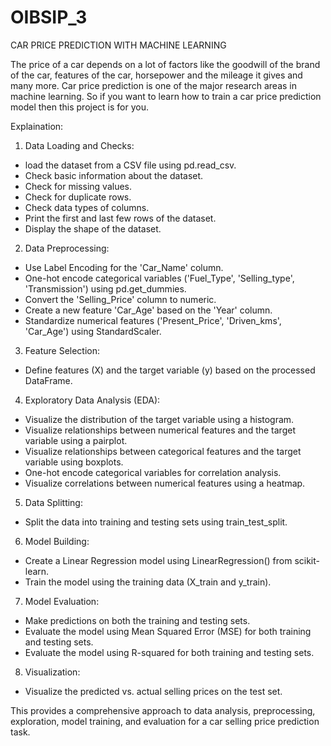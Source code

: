 # OIBSIP_3
CAR PRICE PREDICTION WITH MACHINE LEARNING

The price of a car depends on a lot of factors like the goodwill of the brand of the car,
features of the car, horsepower and the mileage it gives and many more. Car price
prediction is one of the major research areas in machine learning. So if you want to learn
how to train a car price prediction model then this project is for you.

Explaination:
1. Data Loading and Checks:
- load the dataset from a CSV file using pd.read_csv.
- Check basic information about the dataset.
- Check for missing values.
- Check for duplicate rows.
- Check data types of columns.
- Print the first and last few rows of the dataset.
- Display the shape of the dataset.

2. Data Preprocessing:
- Use Label Encoding for the 'Car_Name' column.
- One-hot encode categorical variables ('Fuel_Type', 'Selling_type', 'Transmission') using pd.get_dummies.
- Convert the 'Selling_Price' column to numeric.
- Create a new feature 'Car_Age' based on the 'Year' column.
- Standardize numerical features ('Present_Price', 'Driven_kms', 'Car_Age') using StandardScaler. 

3. Feature Selection:
- Define features (X) and the target variable (y) based on the processed DataFrame.

4. Exploratory Data Analysis (EDA):
- Visualize the distribution of the target variable using a histogram.
- Visualize relationships between numerical features and the target variable using a pairplot.
- Visualize relationships between categorical features and the target variable using boxplots.
- One-hot encode categorical variables for correlation analysis.
- Visualize correlations between numerical features using a heatmap.

5. Data Splitting:
- Split the data into training and testing sets using train_test_split.

6. Model Building:
- Create a Linear Regression model using LinearRegression() from scikit-learn.
- Train the model using the training data (X_train and y_train).

7. Model Evaluation:
- Make predictions on both the training and testing sets.
- Evaluate the model using Mean Squared Error (MSE) for both training and testing sets.
- Evaluate the model using R-squared for both training and testing sets.

8. Visualization:
- Visualize the predicted vs. actual selling prices on the test set.
  
This provides a comprehensive approach to data analysis, preprocessing, exploration, model training, and evaluation for a car selling price prediction task.
